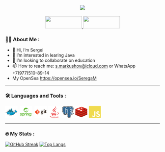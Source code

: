 
<div id="header" align="center">
  <img src="https://media.giphy.com/media/ymwg2hvAKuuuiDN1x3/giphy.gif" width="300"/>
</div><br>
<div id="badges" align="center">
  <a href="https://www.linkedin.com/in/seregamarkush" />
    <img src="https://img.shields.io/badge/LinkedIn-blue" width="120" height="40" />
  </a>
  <a href="https://hh.ru/resume/fdffde6eff0b9e250a0039ed1f783357476e61" >
    <img src="https://img.shields.io/badge/HH.ru-red" width="120" height="40"/>
  </a>
</div>

### 👨‍💻 About Me :

- 👋 Hi, I’m Sergei
- 👀 I’m interested in learing Java
- 💞️ I’m looking to collaborate on education
- 📫 How to reach me: s.markushov@icloud.com or WhatsApp +7(977)510-89-14
- My OpenSea https://opensea.io/SeregaM

---

### :hammer_and_wrench: Languages and Tools :
<div>
  <img src="https://github.com/devicons/devicon/blob/master/icons/docker/docker-original.svg"title="Docker" alt="Docker" width="40" height="40"/>&nbsp;
  <img src="https://github.com/devicons/devicon/blob/master/icons/spring/spring-original-wordmark.svg" title="Spring" alt="Spring" width="40" height="40"/>&nbsp;
  <img src="https://github.com/devicons/devicon/blob/master/icons/git/git-original-wordmark.svg" title="Git" **alt="Git" width="40" height="40"/>
  <img src="https://github.com/devicons/devicon/blob/master/icons/java/java-plain.svg" title="Java" **alt="Java" width="40" height="40"/>
  <img src="https://github.com/devicons/devicon/blob/master/icons/postgresql/postgresql-original.svg" title="PostgreSQL" **alt="PostgreSQL" width="40" height="40"/>
  <img src="https://github.com/devicons/devicon/blob/master/icons/redis/redis-original.svg" title="Redis" **alt="Redis" width="40" height="40"/>
  <img src="https://github.com/devicons/devicon/blob/master/icons/javascript/javascript-plain.svg" title="JS" **alt="JS" width="40" height="40"/>
</div>

---

### :fire: My Stats :
[![GitHub Streak](http://github-readme-streak-stats.herokuapp.com?user=SergeiMarkushov&theme=dark&background=000000)](https://git.io/streak-stats)
[![Top Langs](https://github-readme-stats.vercel.app/api/top-langs/?username=SergeiMarkushov&layout=compact&theme=vision-friendly-dark)](https://github.com/anuraghazra/github-readme-stats)
<!---
SergeiMarkushov/SergeiMarkushov is a ✨ special ✨ repository because its `README.md` (this file) appears on your GitHub profile.
You can click the Preview link to take a look at your changes.
--->
